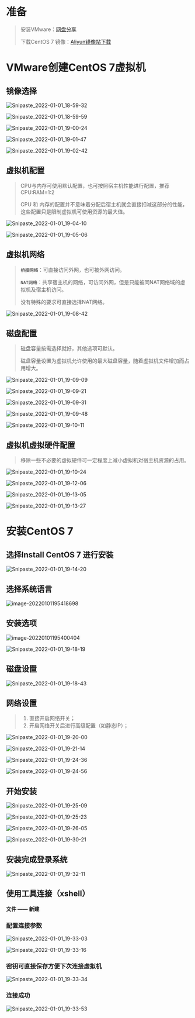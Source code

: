

# 准备

>   安装VMware：[网盘分享](https://www.aliyundrive.com/s/ffN4inSTDda)
>
>   下载CentOS 7 镜像：[Aliyun镜像站下载](https://mirrors.aliyun.com/centos/7.9.2009/isos/x86_64/CentOS-7-x86_64-DVD-2009.iso)

# VMware创建CentOS 7虚拟机

## 镜像选择

![Snipaste_2022-01-01_18-59-32](./assets/CentOS%207/Snipaste_2022-01-01_18-59-32.png)

![Snipaste_2022-01-01_18-59-59](./assets/CentOS%207/Snipaste_2022-01-01_18-59-59.png)

![Snipaste_2022-01-01_19-00-24](./assets/CentOS%207/Snipaste_2022-01-01_19-00-24.png)

![Snipaste_2022-01-01_19-01-47](./assets/CentOS%207/Snipaste_2022-01-01_19-01-47.png)

![Snipaste_2022-01-01_19-02-42](./assets/CentOS%207/Snipaste_2022-01-01_19-02-42.png)

## 虚拟机配置

>   CPU与内存可使用默认配置，也可按照宿主机性能进行配置，推荐CPU:RAM=1:2
>
>   CPU 和 内存的配置并不意味着分配后宿主机就会直接扣减这部分的性能，这些配置只是限制虚拟机可使用资源的最大值。

![Snipaste_2022-01-01_19-04-10](./assets/CentOS%207/Snipaste_2022-01-01_19-04-10.png)

![Snipaste_2022-01-01_19-05-06](./assets/CentOS%207/Snipaste_2022-01-01_19-05-06.png)

## 虚拟机网络

>   **`桥接网络`**：可直接访问外网，也可被外网访问。
>
>   **`NAT网络`**：共享宿主机的网络，可访问外网，但是只能被同NAT网络域的虚拟机及宿主机访问。
>
>   没有特殊的要求可直接选择NAT网络。

![Snipaste_2022-01-01_19-08-42](./assets/CentOS%207/Snipaste_2022-01-01_19-08-42.png)

## 磁盘配置

>   磁盘容量按需选择就好，其他选项可默认。
>
>   磁盘容量设置为虚拟机允许使用的最大磁盘容量，随着虚拟机文件增加而占用增大。

![Snipaste_2022-01-01_19-09-09](./assets/CentOS%207/Snipaste_2022-01-01_19-09-09.png)

![Snipaste_2022-01-01_19-09-21](./assets/CentOS%207/Snipaste_2022-01-01_19-09-21.png)

![Snipaste_2022-01-01_19-09-31](./assets/CentOS%207/Snipaste_2022-01-01_19-09-31.png)

![Snipaste_2022-01-01_19-09-48](./assets/CentOS%207/Snipaste_2022-01-01_19-09-48.png)

![Snipaste_2022-01-01_19-10-11](./assets/CentOS%207/Snipaste_2022-01-01_19-10-11.png)

## 虚拟机虚拟硬件配置

>    移除一些不必要的虚拟硬件可一定程度上减小虚拟机对宿主机资源的占用。

![Snipaste_2022-01-01_19-10-24](./assets/CentOS%207/Snipaste_2022-01-01_19-10-24.png)

![Snipaste_2022-01-01_19-12-06](./assets/CentOS%207/Snipaste_2022-01-01_19-12-06.png)

![Snipaste_2022-01-01_19-13-05](./assets/CentOS%207/Snipaste_2022-01-01_19-13-05.png)

![Snipaste_2022-01-01_19-13-27](./assets/CentOS%207/Snipaste_2022-01-01_19-13-27-16410371617301.png)

# 安装CentOS 7

## 选择Install CentOS 7 进行安装

![Snipaste_2022-01-01_19-14-20](./assets/CentOS%207/Snipaste_2022-01-01_19-14-20.png)

## 选择系统语言

![image-20220101195418698](./assets/CentOS%207/image-20220101195418698.png)

## 安装选项

![image-20220101195400404](./assets/CentOS%207/image-20220101195400404.png)

![Snipaste_2022-01-01_19-18-19](./assets/CentOS%207/Snipaste_2022-01-01_19-18-19.png)

## 磁盘设置

![Snipaste_2022-01-01_19-18-43](./assets/CentOS%207/Snipaste_2022-01-01_19-18-43.png)

## 网络设置

>   1.   直接开启网络开关；
>   2.   开启网络开关后进行高级配置（如静态IP）；

![Snipaste_2022-01-01_19-20-00](./assets/CentOS%207/Snipaste_2022-01-01_19-20-00.png)

![Snipaste_2022-01-01_19-21-14](./assets/CentOS%207/Snipaste_2022-01-01_19-21-14.png)

![Snipaste_2022-01-01_19-24-36](./assets/CentOS%207/Snipaste_2022-01-01_19-24-36.png)



![Snipaste_2022-01-01_19-24-56](./assets/CentOS%207/Snipaste_2022-01-01_19-24-56.png)

## 开始安装

![Snipaste_2022-01-01_19-25-09](./assets/CentOS%207/Snipaste_2022-01-01_19-25-09.png)

![Snipaste_2022-01-01_19-25-23](./assets/CentOS%207/Snipaste_2022-01-01_19-25-23.png)

![Snipaste_2022-01-01_19-26-05](./assets/CentOS%207/Snipaste_2022-01-01_19-26-05.png)

![Snipaste_2022-01-01_19-30-21](./assets/CentOS%207/Snipaste_2022-01-01_19-30-21.png)

## 安装完成登录系统

![Snipaste_2022-01-01_19-32-11](./assets/CentOS%207/Snipaste_2022-01-01_19-32-11.png)



## 使用工具连接（xshell）

**文件 —— 新建**

### 配置连接参数

![Snipaste_2022-01-01_19-33-03](./assets/CentOS%207/Snipaste_2022-01-01_19-33-03.png)



![Snipaste_2022-01-01_19-33-16](./assets/CentOS%207/Snipaste_2022-01-01_19-33-16.png)

### 密钥可直接保存方便下次连接虚拟机

![Snipaste_2022-01-01_19-33-34](./assets/CentOS%207/Snipaste_2022-01-01_19-33-34.png)

### 连接成功

![Snipaste_2022-01-01_19-33-53](./assets/CentOS%207/Snipaste_2022-01-01_19-33-53.png)
